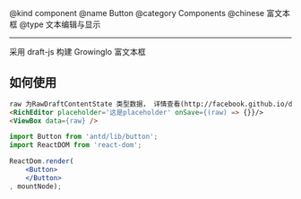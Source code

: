 @kind component
@name Button
@category Components
@chinese 富文本框
@type 文本编辑与显示

---

<link href="//cdn.bootcss.com/font-awesome/4.6.3/css/font-awesome.min.css" rel="stylesheet">
采用 draft-js 构建 GrowingIo 富文本框

## 如何使用
```html
raw 为RawDraftContentState 类型数据， 详情查看(http://facebook.github.io/draft-js/docs/api-reference-data-conversion.html#content)
<RichEditor placeholder='这是placeholder' onSave={(raw) => {}}/>
<ViewBox data={raw} />
```

`````jsx
import Button from 'antd/lib/button';
import ReactDOM from 'react-dom';

ReactDom.render(
    <Button>
    </Button>
, mountNode);
`````
